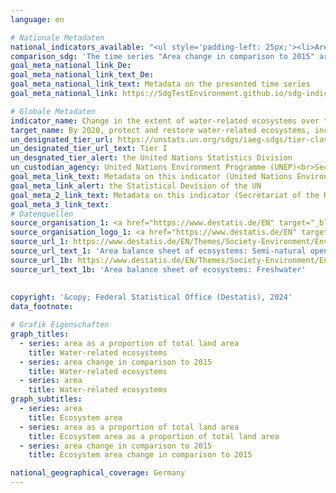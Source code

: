 ```yaml
---
language: en    

# Nationale Metadaten    
national_indicators_available: "<ul style='padding-left: 25px;'><li>Area</li> <li> Area as a proportion of total land area</li> <li> Area change in comparison to 2015</li></ul>"    
comparison_sdg: 'The time series "Area change in comparison to 2015" are compliant with the UN metadata. The time series "Area" and "Area as a proportion of total land area" provide additional information.'    
goal_meta_national_link_De: 
goal_meta_national_link_text_De: 
goal_meta_national_link_text: Metadata on the presented time series
goal_meta_national_link: https://SdgTestEnvironment.github.io/sdg-indicators/public/Meta/6.6.1.pdf    

# Globale Metadaten    
indicator_name: Change in the extent of water-related ecosystems over time    
target_name: By 2020, protect and restore water-related ecosystems, including mountains, forests, wetlands, rivers, aquifers and lakes    
un_designated_tier_url: https://unstats.un.org/sdgs/iaeg-sdgs/tier-classification/    
un_designated_tier_url_text: Tier I    
un_desgnated_tier_alert: the United Nations Statistics Division    
un_custodian_agency: United Nations Environment Programme (UNEP)<br>Secretariat of the Ramsar Convention on Wetlands    
goal_meta_link_text: Metadata on this indicator (United Nations Environment Programme)    
goal_meta_link_alert: the Statistical Devision of the UN    
goal_meta_2_link_text: Metadata on this indicator (Secretariat of the Ramsar Convention on Wetlands)    
goal_meta_3_link_text:         
# Datenquellen
source_organisation_1: <a href="https://www.destatis.de/EN" target="_blank"> Federal Statistical Office (Destatis) </a>
source_organisation_logo_1: <a href="https://www.destatis.de/EN" target="_blank"><img src="https://sdg-indikatoren.de/public/OrgImgEn/destatis.png" alt="Logo destatis" style="height:60px; width:148px"/></a>
source_url_1: https://www.destatis.de/EN/Themes/Society-Environment/Environment/Environmental-Economic-Accounting/ecosystem-account/Tables/a04-open-areas.html
source_url_text_1: 'Area balance sheet of ecosystems: Semi-natural open areas'
source_url_1b: https://www.destatis.de/EN/Themes/Society-Environment/Environment/Environmental-Economic-Accounting/ecosystem-account/Tables/b01-freshwater.html
source_url_text_1b: 'Area balance sheet of ecosystems: Freshwater'
    
    
copyright: '&copy; Federal Statistical Office (Destatis), 2024'    
data_footnote:     

# Grafik Eigenschaften    
graph_titles:
  - series: area as a proportion of total land area
    title: Water-related ecosystems
  - series: area change in comparison to 2015
    title: Water-related ecosystems
  - series: area
    title: Water-related ecosystems
graph_subtitles:
  - series: area
    title: Ecosystem area
  - series: area as a proportion of total land area
    title: Ecosystem area as a proportion of total land area
  - series: area change in comparison to 2015
    title: Ecosystem area change in comparison to 2015    

national_geographical_coverage: Germany    
---
```


<span></span>